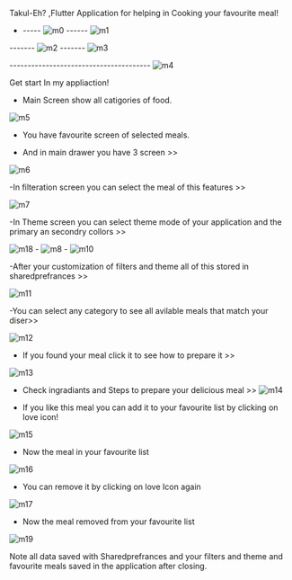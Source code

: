 Takul-Eh? ,Flutter Application for helping in Cooking your favourite meal!


- -----  ![m0](https://user-images.githubusercontent.com/57181709/189379219-40107c12-2afc-4738-bf6e-1a9ea7e30532.PNG) ------ ![m1](https://user-images.githubusercontent.com/57181709/189379500-6d3854fd-9805-4280-bae4-4899c1c44dc7.PNG)



------- ![m2](https://user-images.githubusercontent.com/57181709/189379541-19f96740-b0a8-4774-8b82-f37ca8117bab.PNG)  ------- ![m3](https://user-images.githubusercontent.com/57181709/189379567-003b009b-e6f9-4d92-ab67-53c5c809d261.PNG)


---------------------------------------  ![m4](https://user-images.githubusercontent.com/57181709/189379839-05ddf7ff-ff9c-4a36-b7d5-f13946679e2b.PNG)

Get start In my appliaction!

- Main Screen show all catigories of food. 

![m5](https://user-images.githubusercontent.com/57181709/189384322-308e472c-11c4-44ba-bb88-aa025347149f.PNG)

- You have favourite screen of selected meals.

- And in main drawer you have 3 screen >>

![m6](https://user-images.githubusercontent.com/57181709/189385606-f6a79ee0-15ad-4918-aae8-1416680e7738.PNG)

-In filteration screen you can select the meal of this features >>

![m7](https://user-images.githubusercontent.com/57181709/189385896-8005fed8-2219-40a8-8b94-629d3dec5fa6.PNG)

-In Theme screen you can select theme mode of your application and the primary an secondry collors >>

![m18](https://user-images.githubusercontent.com/57181709/189386702-42596d3a-cac4-4172-8a8a-a55ce9d006e2.PNG)  - ![m8](https://user-images.githubusercontent.com/57181709/189386790-047b3b5b-dd56-41eb-bbfa-9fcd9257721f.PNG)  - ![m10](https://user-images.githubusercontent.com/57181709/189386831-16123b67-1271-4300-8493-6b2586474aba.PNG)

-After your customization of filters and theme all of this stored in sharedprefrances >>


![m11](https://user-images.githubusercontent.com/57181709/189387270-40a8a373-34c7-4563-912d-36b0a5e5a00b.PNG)

-You can select any category to see all avilable meals that match your diser>>

![m12](https://user-images.githubusercontent.com/57181709/189387519-146bb543-6924-4fbe-9140-a6c1d1f87f05.PNG)


- If you found your meal click it to see how to prepare it >>

![m13](https://user-images.githubusercontent.com/57181709/189387697-03a3e2f2-57c7-4f28-af9b-ea67157a8ddd.PNG)

- Check ingradiants and Steps to prepare your delicious meal >>
![m14](https://user-images.githubusercontent.com/57181709/189387959-98b184fe-0c73-4cca-99c0-87b6d5224b35.PNG)


- If you like this meal you can add it to your favourite list by clicking on love icon!

![m15](https://user-images.githubusercontent.com/57181709/189388009-1a8b5ae9-1e0b-4102-9e33-e21e1f68e021.PNG)


- Now the meal in your favourite list 

![m16](https://user-images.githubusercontent.com/57181709/189388449-454f2539-cd19-408d-ad11-784da4b7fbde.PNG)


- You can remove it by clicking on love Icon again

![m17](https://user-images.githubusercontent.com/57181709/189388701-3be5441b-de2a-4817-ae53-90ab423aa829.PNG)

- Now the meal removed from your favourite list 

![m19](https://user-images.githubusercontent.com/57181709/189388983-ecb4d49c-73d1-46ae-b8b0-c8d2bf3d0cb0.PNG)

Note all data saved with Sharedprefrances and your filters and theme and favourite meals saved in the application after closing. 










